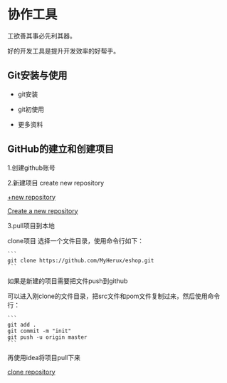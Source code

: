 # 协作工具

工欲善其事必先利其器。

好的开发工具是提升开发效率的好帮手。

## Git安装与使用

  - git安装

  - git初使用

  - 更多资料

## GitHub的建立和创建项目

  1.创建github账号

  2.新建项目 create new repository

  [+new repository](http://of0qa2hzs.bkt.clouddn.com/1.png)
 
  [Create a new repository](http://of0qa2hzs.bkt.clouddn.com/2.png)
 
  3.pull项目到本地

  clone项目
  选择一个文件目录，使用命令行如下：

    ```
    git clone https://github.com/MyHerux/eshop.git
    ```
  
  如果是新建的项目需要把文件push到github
  
  可以进入刚clone的文件目录，把src文件和pom文件复制过来，然后使用命令行：
  
    ```
    git add .
    git commit -m "init"
    git push -u origin master
    ```
  
  再使用idea将项目pull下来
 
  [clone repository](http://of0qa2hzs.bkt.clouddn.com/3.png)
